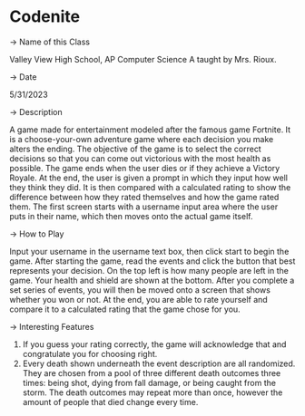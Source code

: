 # Codenite
-> Name of this Class

Valley View High School, AP Computer Science A taught by Mrs. Rioux.

-> Date

5/31/2023

-> Description

A game made for entertainment modeled after the famous game Fortnite. It is a choose-your-own adventure game where each decision you make alters the ending. The objective of the game is to select the correct decisions so that you can come out victorious with the most health as possible. The game ends when the user dies or if they achieve a Victory Royale. At the end, the user is given a prompt in which they input how well they think they did. It is then compared with a calculated rating to show the difference between how they rated themselves and how the game rated them. The first screen starts with a username input area where the user puts in their name, which then moves onto the actual game itself.

-> How to Play

Input your username in the username text box, then click start to begin the game. After starting the game, read the events and click the button that best represents your decision. On the top left is how many people are left in the game. Your health and shield are shown at the bottom. After you complete a set series of events, you will then be moved onto a screen that shows whether you won or not. At the end, you are able to rate yourself and compare it to a calculated rating that the game chose for you.

-> Interesting Features

1. If you guess your rating correctly, the game will acknowledge that and congratulate you for choosing right.
2. Every death shown underneath the event description are all randomized. They are chosen from a pool of three different death outcomes three times: being shot,        dying from fall damage, or being caught from the storm. The death outcomes may repeat more than once, however the amount of people that died change every time.
